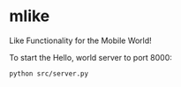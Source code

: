 # mlike
Like Functionality for the Mobile World!

To start the Hello, world server to port 8000:

`python src/server.py`
